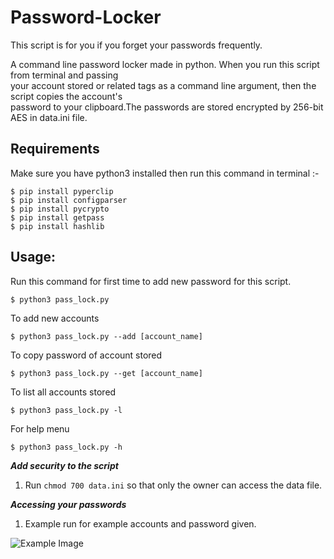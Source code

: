 # Password-Locker

This script is for you if you forget your passwords frequently.

A command line password locker made in python. When you run this script from terminal and passing  
your account stored or related tags as a command line argument, then the script copies the account's  
password to your clipboard.The passwords are stored encrypted by 256-bit AES in data.ini file.

## Requirements

Make sure you have python3 installed then run this command in terminal :-
```
$ pip install pyperclip
$ pip install configparser
$ pip install pycrypto
$ pip install getpass
$ pip install hashlib
```

## Usage:  

Run this command for first time to add new password for this script.
```
$ python3 pass_lock.py
```

To add new accounts
```
$ python3 pass_lock.py --add [account_name]
```

To copy password of account stored
```
$ python3 pass_lock.py --get [account_name]
```

To list all accounts stored
```
$ python3 pass_lock.py -l
```

For help menu
```
$ python3 pass_lock.py -h
```


*****Add security to the script*****
1. Run ```chmod 700 data.ini``` so that only the owner can access the data file.

*****Accessing your passwords*****
1. Example run for example accounts and password given.

![Example Image](https://raw.githubusercontent.com/vaithak/Password-Locker/master/example.png)
